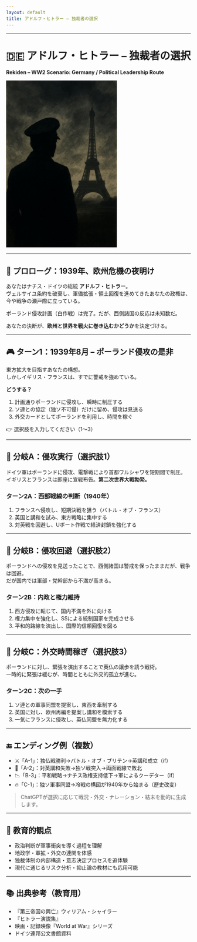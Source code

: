 ```yaml
---
layout: default
title: アドルフ・ヒトラー – 独裁者の選択
---
```


---

# 🇩🇪 アドルフ・ヒトラー – 独裁者の選択  
**Rekiden – WW2 Scenario: Germany / Political Leadership Route**

<a href="/ww2/germany/eiffel_shadow.PNG">
  <img src="/ww2/germany/eiffel_shadow.PNG"
       alt="Eiffel Tower under shadow"
       width="720" style="max-width:60%;height:auto;">
</a>

---

## 📜 プロローグ：1939年、欧州危機の夜明け

あなたはナチス・ドイツの総統 **アドルフ・ヒトラー**。  
ヴェルサイユ条約を破棄し、軍備拡張・領土回復を進めてきたあなたの政権は、今や戦争の瀬戸際に立っている。

ポーランド侵攻計画（白作戦）は完了。だが、西側諸国の反応は未知数だ。

あなたの決断が、**欧州と世界を戦火に巻き込むかどうか**を決定づける。

---

## 🎮 ターン1：1939年8月 – ポーランド侵攻の是非

東方拡大を目指すあなたの構想。  
しかしイギリス・フランスは、すでに警戒を強めている。

**どうする？**

1. 計画通りポーランドに侵攻し、瞬時に制圧する  
2. ソ連との協定（独ソ不可侵）だけに留め、侵攻は見送る  
3. 外交カードとしてポーランドを利用し、時間を稼ぐ

👉 選択肢を入力してください（1〜3）

---

## 🔁 分岐A：侵攻実行（選択肢1）

ドイツ軍はポーランドに侵攻、電撃戦により首都ワルシャワを短期間で制圧。  
イギリスとフランスは即座に宣戦布告。**第二次世界大戦勃発。**

### ターン2A：西部戦線の判断（1940年）

1. フランスへ侵攻し、短期決戦を狙う（バトル・オブ・フランス）  
2. 英国と講和を試み、東方戦略に集中する  
3. 対英戦を回避し、Uボート作戦で経済封鎖を強化する

---

## 🔁 分岐B：侵攻回避（選択肢2）

ポーランドへの侵攻を見送ったことで、西側諸国は警戒を保ったままだが、戦争は回避。  
だが国内では軍部・党幹部から不満が高まる。

### ターン2B：内政と権力維持

1. 西方侵攻に転じて、国内不満を外に向ける  
2. 権力集中を強化し、SSによる統制国家を完成させる  
3. 平和的路線を演出し、国際的信頼回復を図る

---

## 🔁 分岐C：外交時間稼ぎ（選択肢3）

ポーランドに対し、緊張を演出することで英仏の譲歩を誘う戦術。  
一時的に緊張は緩むが、時間とともに外交的孤立が進む。

### ターン2C：次の一手

1. ソ連との軍事同盟を提案し、東西を牽制する  
2. 英国に対し、欧州再編を提案し講和を模索する  
3. 一気にフランスに侵攻し、英仏同盟を無力化する

---

## 🔚 エンディング例（複数）

- ⚔️「A-1」：独仏戦勝利→バトル・オブ・ブリテン→英講和成立（if）
- 🧊「A-2」：対英講和失敗→独ソ戦突入→両面戦線で敗北
- 📉「B-3」：平和戦略→ナチス政権支持低下→軍によるクーデター（if）
- 🔥「C-1」：独ソ軍事同盟→冷戦の構図が1940年から始まる（歴史改変）

> ChatGPTが選択に応じて戦況・外交・ナレーション・結末を動的に生成します。

---

## 🧠 教育的観点

- 政治判断が軍事衝突を導く過程を理解  
- 地政学・軍拡・外交の連関を体感  
- 独裁体制の内部構造・意志決定プロセスを追体験  
- 現代に通じるリスク分析・抑止論の教材にも応用可能

---

## 📚 出典参考（教育用）

- 『第三帝国の興亡』ウィリアム・シャイラー  
- 『ヒトラー演説集』  
- 映画・記録映像『World at War』シリーズ  
- ドイツ連邦公文書館資料
